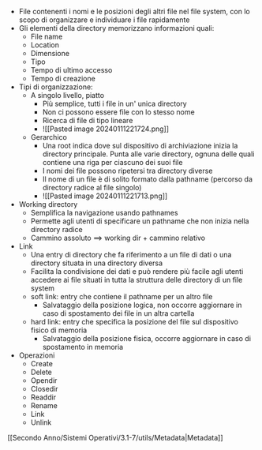 - File contenenti i nomi e le posizioni degli altri file nel file system, con lo scopo di organizzare e individuare i file rapidamente
- Gli elementi della directory memorizzano informazioni quali:
	- File name
	- Location
	- Dimensione 
	- Tipo
	- Tempo di ultimo accesso
	- Tempo di creazione
- Tipi di organizzazione:
	- A singolo livello, piatto
		- Più semplice, tutti i file in un' unica directory
		- Non ci possono essere file con lo stesso nome
		- Ricerca di file di tipo lineare
		- ![[Pasted image 20240111221724.png]]
	- Gerarchico
		- Una root indica dove sul dispositivo di archiviazione inizia la directory principale. Punta alle varie directory, ognuna delle quali contiene una riga per ciascuno dei suoi file
		- I nomi dei file possono ripetersi tra directory diverse
		- Il nome di un file è di solito formato dalla pathname (percorso da directory radice al file singolo)
		- ![[Pasted image 20240111221713.png]]
- Working directory
	- Semplifica la navigazione usando pathnames
	- Permette agli utenti di specificare un pathname che non inizia nella directory radice
	- Cammino assoluto ==> working dir + cammino relativo
- Link
	- Una entry di directory che fa riferimento a un file di dati o una directory situata in una directory diversa
	- Facilita la condivisione dei dati e può rendere più facile agli utenti accedere ai file situati in tutta la struttura delle directory di un file system
	- soft link: entry che contiene il pathname per un altro file
		- Salvataggio della posizione logica, non occorre aggiornare in caso di spostamento dei file in un altra cartella
	- hard link: entry che specifica la posizione del file sul dispositivo fisico di memoria
		- Salvataggio della posizione fisica, occorre aggiornare in caso di spostamento in memoria 
- Operazioni
	- Create
	- Delete
	- Opendir
	- Closedir
	- Readdir
	- Rename
	- Link
	- Unlink

[[Secondo Anno/Sistemi Operativi/3.1-7/utils/Metadata|Metadata]]